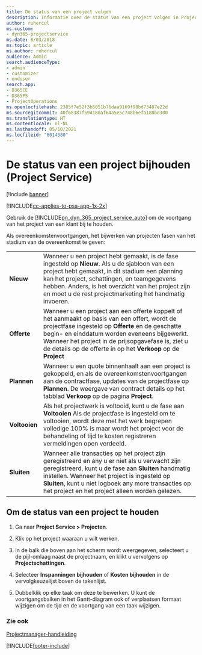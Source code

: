 ```yaml
---
title: De status van een project volgen
description: Informatie over de status van een project volgen in Project Service
author: ruhercul
ms.custom:
- dyn365-projectservice
ms.date: 8/03/2018
ms.topic: article
ms.author: ruhercul
audience: Admin
search.audienceType:
- admin
- customizer
- enduser
search.app:
- D365CE
- D365PS
- ProjectOperations
ms.openlocfilehash: 2385f7e52f3b5051b76daa9169f98bd73487e22d
ms.sourcegitcommit: 40f68387f594180af64a5e5c748b6efa188bd300
ms.translationtype: HT
ms.contentlocale: nl-NL
ms.lasthandoff: 05/10/2021
ms.locfileid: "6014380"
---
```

# <a name="track-a-projects-status-project-service"></a>De status van een project bijhouden (Project Service)

[!include [banner](../includes/psa-now-project-operations.md)]

[!INCLUDE[cc-applies-to-psa-app-1x-2x](../includes/cc-applies-to-psa-app-1x-2x.md)]

Gebruik de [!INCLUDE[pn_dyn_365_project_service_auto](../includes/pn-dyn-365-project-service-auto.md)] om de voortgang van het project van een klant bij te houden.  

Als overeenkomstenvoortgangen, het bijwerken van projecten fasen van het stadium van de overeenkomst te geven:  


|              |                                                                                                                                                                                                                                                                                                  |
|--------------|--------------------------------------------------------------------------------------------------------------------------------------------------------------------------------------------------------------------------------------------------------------------------------------------------|
|   **Nieuw**    | Wanneer u een project hebt gemaakt, is de fase ingesteld op **Nieuw**. Als u de sjabloon van een project hebt gemaakt, in dit stadium een planning kan het project, schattingen, en teamgegevens hebben. Anders, is het overzicht van het project zijn en moet u de rest projectmarketing het handmatig invoeren. |
|  **Offerte**   |      Wanneer u een project aan een offerte koppelt of het aanmaakt op basis van een offert, wordt de projectfase ingesteld op **Offerte** en de geschatte begin- en einddatum worden eveneens bijgewerkt. Wanneer het project in de prijsopgavefase is, ziet u de details op de offerte in op het **Verkoop** op de **Project**      |
|   **Plannen**   |                                     Wanneer u een quote binnenhaalt aan een project is gekoppeld, en als de overeenkomstenvoortgangen aan de contractfase, updates van de projectfase op **Plannen**. De weergave van contract details op het tabblad **Verkoop** op de pagina **Project**.                                      |
| **Voltooien** |                    Als het projectwerk is voltooid, kunt u de fase aan **Voltooien** Als de projectfase is ingesteld om te voltooien, wordt deze met het werk begrepen volledige 100% is maar wordt het project voor de behandeling of tijd te kosten registreren vermeldingen open verdeeld.                     |
|  **Sluiten**   |           Wanneer alle transacties op het project zijn geregistreerd en any u er niet als u verwacht zijn geregistreerd, kunt u de fase aan **Sluiten** handmatig instellen. Wanneer het project is ingesteld op **Sluiten**, kunt u niet logboek any more transacties op het project en het project alleen worden gelezen.           |

## <a name="to-track-a-projects-status"></a>Om de status van een project te houden  

1.  Ga naar **Project Service > Projecten**.  

2.  Klik op het project waaraan u wilt werken.  

3.  In de balk die boven aan het scherm wordt weergegeven, selecteert u de pijl-omlaag naast de projectnaam, en klikt u vervolgens op **Projectschattingen**.  

4.  Selecteer **Inspanningen bijhouden** of **Kosten bijhouden** in de vervolgkeuzelijst boven de takenlijst.  

5.  Dubbelklik op elke taak om deze te bewerken. U kunt de voortgangsbalken in het Gantt-diagram ook of verplaatsen formaat wijzigen om de tijd en de voortgang van een taak wijzigen.  

### <a name="see-also"></a>Zie ook  
 [Projectmanager-handleiding](../psa/project-manager-guide.md)


[!INCLUDE[footer-include](../includes/footer-banner.md)]